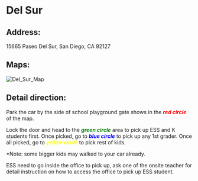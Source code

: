 # Del Sur

## Address: 
15665 Paseo Del Sur, San Diego, CA 92127

## Maps:
![Del_Sur_Map](Del_Sur.jpg)

## Detail direction:

Park the car by the side of school playground gate shows in the <span style="color:red">***red circle***</span> of the map. 

Lock the door and head to the <span style="color:green">***green circle***</span> area to pick up ESS and K students first. Once picked, go to <span style="color:blue">***blue circle***</span> to pick up any 1st grader. Once all picked, go to <span style="color:yellow">***yellow circle***</span> to pick rest of kids. 

*Note: some bigger kids may walked to your car already.

ESS need to go inside the office to pick up, ask one of the onsite teacher for detail instruction on how to access the office to pick up ESS student.